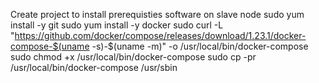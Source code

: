 Create project to install prerequisties software on slave node
sudo yum install -y git
sudo yum install -y docker
sudo curl -L "https://github.com/docker/compose/releases/download/1.23.1/docker-compose-$(uname -s)-$(uname -m)" -o /usr/local/bin/docker-compose
sudo chmod +x /usr/local/bin/docker-compose
sudo cp -pr /usr/local/bin/docker-compose /usr/sbin

